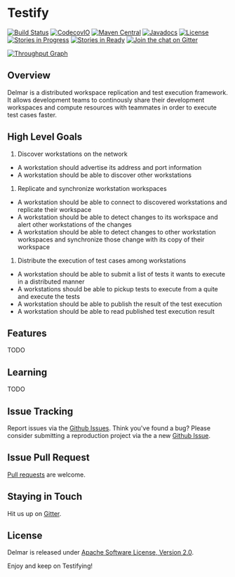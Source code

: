 # Testify
[![Build Status](https://travis-ci.org/testify-project/delmar.svg?branch=develop)](https://travis-ci.org/testify-project/delmar)
[![CodecovIO](https://codecov.io/github/testify-project/delmar/coverage.svg?branch=develop)](https://codecov.io/github/testify-project/delmar?branch=develop)
[![Maven Central](https://img.shields.io/maven-central/v/org.testifyproject/parent.svg)]()
[![Javadocs](http://www.javadoc.io/badge/org.testifyproject/api.svg?color=red)](http://www.javadoc.io/doc/org.testifyproject/api)
[![License](https://img.shields.io/badge/license-Apache%20License%202-lightgrey.svg)](https://github.com/testify-project/delmar/blob/develop/LICENSE)
[![Stories in Progress](https://badge.waffle.io/testify-project/delmar.svg?label=In%20Progress&title=In%20Progress)](http://waffle.io/testify-project/delmar)
[![Stories in Ready](https://badge.waffle.io/testify-project/delmar.svg?label=ready&title=Ready)](http://waffle.io/testify-project/delmar)
[![Join the chat on Gitter](https://badges.gitter.im/testify-project/Lobby.svg)](https://gitter.im/testify-project/Lobby?utm_source=badge&utm_medium=badge&utm_campaign=pr-badge&utm_content=badge)

[![Throughput Graph](https://graphs.waffle.io/testify-project/delmar/throughput.svg)](https://waffle.io/testify-project/delmar/metrics)

## Overview
Delmar is a distributed workspace replication and test execution framework. It allows development teams to continously share their development workspaces and compute resources with teammates in order to execute test cases faster.


## High Level Goals
1. Discover workstations on the network
- A workstation should advertise its address and port information
- A workstation should be able to discover other workstations
1. Replicate and synchronize workstation workspaces
- A workstation should be able to connect to discovered workstations and replicate their workspace
- A workstation should be able to detect changes to its workspace and alert other workstations of the changes
- A workstation should be able to detect changes to other workstation workspaces and synchronize those change with its copy of their workspace
1. Distribute the execution of test cases among workstations
- A workstation should be able to submit a list of tests it wants to execute in a distributed manner
- A workstations should be able to pickup tests to execute from a quite and execute the tests
- A workstation should be able to publish the result of the test execution
- A workstation should be able to read published test execution result

## Features
TODO

## Learning
TODO

## Issue Tracking
Report issues via the [Github Issues][github-issues]. Think you've found a bug?
Please consider submitting a reproduction project via the a new [Github Issue][github-issues-new].

## Issue Pull Request
[Pull requests](http://help.github.com/send-pull-requests) are welcome.

## Staying in Touch
Hit us up on [Gitter][gitter].

## License
Delmar is released under [Apache Software License, Version 2.0](LICENSE).

Enjoy and keep on Testifying!


[docs]: http://fitburio.github.io/delmar
[github-issues]: https://github.com/testify-project/delmar/issues
[github-issues-new]: https://github.com/testify-project/delmar/issues/new
[gitter]: https://gitter.im/testify-project/Lobby
[java-for-small-team]: https://www.gitbook.com/book/ncrcoe/java-for-small-teams/details


